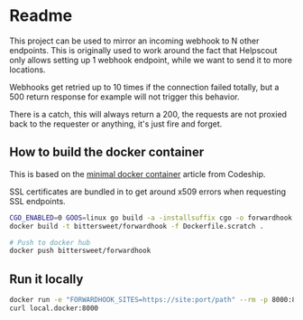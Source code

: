 # Readme

This project can be used to mirror an incoming webhook to N other endpoints.
This is originally used to work around the fact that Helpscout only allows
setting up 1 webhook endpoint, while we want to send it to more locations.

Webhooks get retried up to 10 times if the connection failed totally, but a 500
return response for example will not trigger this behavior.

There is a catch, this will always return a 200, the requests are not proxied
back to the requester or anything, it's just fire and forget.

## How to build the docker container

This is based on the [minimal docker container](http://blog.codeship.com/building-minimal-docker-containers-for-go-applications/) article from Codeship.

SSL certificates are bundled in to get around x509 errors when requesting SSL
endpoints.

```bash
CGO_ENABLED=0 GOOS=linux go build -a -installsuffix cgo -o forwardhook .
docker build -t bittersweet/forwardhook -f Dockerfile.scratch .

# Push to docker hub
docker push bittersweet/forwardhook
```

## Run it locally

```bash
docker run -e "FORWARDHOOK_SITES=https://site:port/path" --rm -p 8000:8000 -it bittersweet/forwardhook
curl local.docker:8000
```
